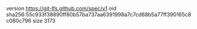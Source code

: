 version https://git-lfs.github.com/spec/v1
oid sha256:55c933f38890ff80b57ba737aa6391998a7c7cd68b5a77ff390165c8c080c796
size 3173
